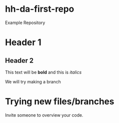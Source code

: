# hh-da-first-repo
Example Repository

# Header 1
## Header 2

This text will be **bold** and this is *italics*


We will try making a branch


# Trying new files/branches

Invite someone to overview your code.
